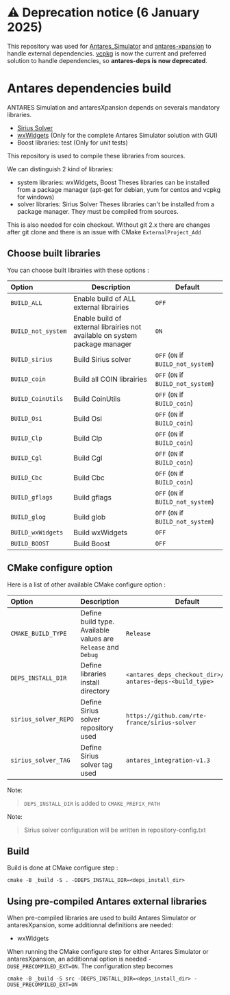 # ⚠️ Deprecation notice (6 January 2025)
This repository was used for [Antares_Simulator](https://github.com/AntaresSimulatorTeam/Antares_Simulator) and [antares-xpansion](https://github.com/AntaresSimulatorTeam/antares-xpansion) to handle external dependencies. [vcpkg]([url](https://github.com/microsoft/vcpkg/)) is now the current and preferred solution to handle dependencies, so **antares-deps is now deprecated**.

# Antares dependencies build

 ANTARES Simulation and antaresXpansion depends on severals mandatory libraries.
 - [Sirius Solver](https://github.com/rte-france/sirius-solver)
 - [wxWidgets](https://github.com/wxWidgets/wxWidgets)
 (Only for the complete Antares Simulator solution with GUI)
 - Boost libraries: test (Only for unit tests)

This repository is used to compile these libraries from sources.

We can distinguish 2 kind of libraries:
- system libraries: wxWidgets, Boost
Theses libraries can be installed from a package manager (apt-get for debian, yum for centos and vcpkg for windows)
- solver libraries: Sirius Solver
Theses libraries can't be installed from a package manager. They must be compiled from sources.

This is also needed for coin checkout. Without git 2.x there are changes after git clone and there is an issue with CMake `ExternalProject_Add`

## Choose built libraries
You can choose built librairies with these options :

|Option | Description | Default |
|:-------|-------|-------|
|`BUILD_ALL`|Enable build of ALL external librairies| `OFF`|
|`BUILD_not_system`|Enable build of external librairies not available on system package manager | `ON`|
|`BUILD_sirius`|Build Sirius solver | `OFF` (`ON` if `BUILD_not_system`)|
|`BUILD_coin`|Build all COIN librairies | `OFF` (`ON` if `BUILD_not_system`)|
|`BUILD_CoinUtils`|Build CoinUtils | `OFF` (`ON` if `BUILD_coin`)|
|`BUILD_Osi`|Build Osi | `OFF` (`ON` if `BUILD_coin`)|
|`BUILD_Clp`|Build Clp | `OFF` (`ON` if `BUILD_coin`)|
|`BUILD_Cgl`|Build Cgl | `OFF` (`ON` if `BUILD_coin`)|
|`BUILD_Cbc`|Build Cbc | `OFF` (`ON` if `BUILD_coin`)|
|`BUILD_gflags`|Build gflags | `OFF` (`ON` if `BUILD_not_system`)|
|`BUILD_glog`|Build glob | `OFF` (`ON` if `BUILD_not_system`)|
|`BUILD_wxWidgets`|Build wxWidgets | `OFF`|
|`BUILD_BOOST`|Build Boost | `OFF`|

## CMake configure option

Here is a list of other available CMake configure option :

|Option | Description | Default |
|:-------|-------|-------|
|`CMAKE_BUILD_TYPE` |Define build type. Available values are `Release` and `Debug`  | `Release`|
|`DEPS_INSTALL_DIR`|Define libraries install directory| `<antares_deps_checkout_dir>/../rte-antares-deps-<build_type>`|
|`sirius_solver_REPO`| Define Sirius solver repository used| `https://github.com/rte-france/sirius-solver`|
|`sirius_solver_TAG`| Define Sirius solver tag used| `antares_integration-v1.3`|

Note:
> `DEPS_INSTALL_DIR` is added to `CMAKE_PREFIX_PATH`

Note:
> Sirius solver configuration will be written in repository-config.txt
## Build
Build is done at CMake configure step :

`cmake -B _build -S . -DDEPS_INSTALL_DIR=<deps_install_dir>`

## Using pre-compiled Antares external libraries
When pre-compiled libraries are used to build Antares Simulator or antaresXpansion, some additionnal definitions are needed:
- wxWidgets

When running the CMake configure step for either Antares Simulator or antaresXpansion, an additionnal option is needed `-DUSE_PRECOMPILED_EXT=ON`.
The configuration step becomes

`cmake -B _build -S src -DDEPS_INSTALL_DIR=<deps_install_dir> -DUSE_PRECOMPILED_EXT=ON`
